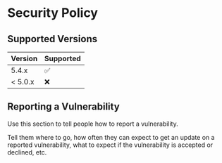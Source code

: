 # Security Policy

## Supported Versions

| Version | Supported          |
| ------- | ------------------ |
| 5.4.x   | :white_check_mark: |
| < 5.0.x | :x:                |

## Reporting a Vulnerability

Use this section to tell people how to report a vulnerability.

Tell them where to go, how often they can expect to get an update on a
reported vulnerability, what to expect if the vulnerability is accepted or
declined, etc.
